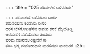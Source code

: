 +++
title = "025 ಪರಿಮಳದ ಬಳಿವಿಡಿದು"

+++
ಪರಿಮಳದ ಬಳಿವಿಡಿದು ಬಂದೀ  
ತರುಣಿಯನು ಕಂಡಾರು ನೀನೆಂ  
ದರಸ ಬೆಸಗೊಳುತೆಸೆವ ಕಾಮನ ಶರಕೆ ಮೈಯೊಢ್ಡಿ  
ಅರಮನೆಗೆ ನಡೆಯೆನಲು ತಂದೆಯ  
ಪರಮ ವಚನವಲಂಘ್ಯವೆನೆ ಕಾ  
ತರಿಸಿ ಭಗ್ನ ಮನೋರಥನು ಮರಳಿದನು ಮಂದಿರಕೆ      ॥25॥